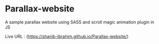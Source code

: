 # Parallax-website
A sample parallax website using SASS and scroll magic animation plugin in JS

Live URL : (https://shanib-ibrahim.github.io/Parallax-website/)
